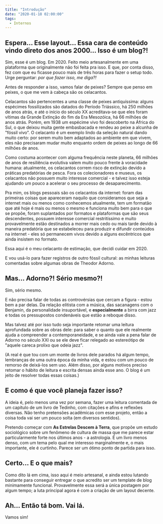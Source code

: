 ```yaml
---
title: "Introdução"
date: "2020-01-18 02:00:00"
tags:
  - Internos
---
```


## Espera... Esse layout... Essa cara de conteúdo vindo direto dos anos 2000... Isso é um blog?!

Sim, esse é um blog. Em 2020. Feito meio artesanalmente em uma plataforma que originalmente não foi feita pra isso. E que, por conta disso, fez com que eu ficasse pouco mais de três horas para fazer o setup todo. Urge perguntar: _por que fazer isso, me diga?!_

Antes de responder a isso, vamos falar de peixes? Sempre que penso em peixes, o que me vem à cabeça são os celacantos.

Celacantos são pertencentes a uma classe de peixes antiquíssima: alguns espécimes fossilizados são datados do Período Triássico, há 250 milhões de anos atrás, e até o início do século XX acreditava-se que eles foram vítimas da Grande Extinção do fim da Era Mesozóica, há 66 milhões de anos atrás. Porém, em 1938 um espécime vivo foi descoberto na África do Sul, o que deixou muita gente embasbacada e rendeu ao peixe a alcunha de "fóssil vivo". O celacanto é um exemplo lindo da seleção natural dando muito certo: por serem muito bem adaptados ao ambiente em que vivem, eles não precisaram mudar muito enquanto ordem de peixes ao longo de 66 milhões de anos.

Como costuma acontecer com alguma frequência neste planeta, 66 milhões de anos de resiliência evolutiva valem muito pouco frente à voracidade humana: atualmente, os celacantos correm risco de extinção devido a práticas predatórias de pesca. Fora os colecionadores e museus, os celacantos não possuem muito interesse comercial - e talvez isso esteja ajudando um pouco a acelerar o seu processo de desaparecimento.

Pra mim, os blogs pessoais são os celacantos da internet: foram das primeiras coisas que apareceram naquilo que consideramos que seja a internet mais ou menos como conhecemos atualmente, tem um formatão que até hoje é mais ou menos o mesmo e funciona muito bem para o que se propõe, foram suplantados por formatos e  plataformas que são seus descendentes, possuem interesse comercial restritíssimo e muito provavelmente estão destinados a morrer mais cedo ou mais tarde devido à maneira predatória que se estabeleceu para produzir e difundir conteúdos na internet - eles só permanecem vivos devido a alguns excêntricos que ainda insistem no formato.

Essa aqui é o meu celacanto de estimação, que decidi cuidar em 2020.

E vou usá-lo para fazer registros de outro fóssil cultural: as minhas leituras comentadas sobre algumas obras de Theodor Adorno.

## Mas... Adorno?! Sério mesmo?!

Sim, sério mesmo.

E não precisa falar de todas as controvérsias que cercam a figura - estou bem a par delas. Da relação elitista com a música, das sacanagens com o Benjamin, da personalidade insuportável, e **especialmente** a birra com jazz e todas os pressupostos condenáveis que estão a reboque disso.

Mas talvez até por isso tudo seja importante retomar uma leitura aprofundada sobre as obras dele: para saber o quanto que ele realmente ajuda a compreender a contemporaneidade, e se ainda vale a pena falar de Adorno no século XXI ou se ele deve ficar relegado ao estereótipo de "aquele careca prolixo que odeia jazz".

(A real é que tou com um monte de livros dele parados há algum tempo, lembranças de uma outra época da minha vida, e estou com um pouco de remorso de deixá-los sem uso. Além disso, por alguns motivos preciso retomar o hábito de leitura e escrita densas ainda esse ano. O blog é um jeito de resolver todas essas coisas.)

## E como é que você planeja fazer isso?

A ideia é, pelo menos uma vez por semana, fazer uma leitura comentada de um capítulo de um livro de Tedinho, com citações e afins e reflexões diversas. Não tenho pretensões acadêmicas com esse projeto, então a coisa toda vai ser um pouco solta (em diversos sentidos).

Pretendo começar com **As Estrelas Descem à Terra**, que propõe um estudo sociológico sobre um fenômeno de cultura de massa que me parece estar particularmente forte nos últimos anos - a astrologia. É um livro menos denso, com um tema pelo qual me interesso marginalmente e, o mais importante, ele é curtinho. Parece ser um ótimo ponto de partida para isso.

## Certo... E o que mais?

Como dito lá em cima, isso aqui é meio artesanal, e ainda estou lutando bastante para conseguir entregar o que acredito ser um template de blog minimamente funcional. Provavelmente essa será a única postagem por algum tempo; a luta principal agora é com a criação de um layout decente.

## Ah... Então tá bom. Vai lá.

Vamos sim!
